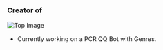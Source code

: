 ### Creator of

![Top Image](https://github.com/zjdavid/MFSCalendar/blob/master/Images/TopImage.png?raw=true)

- Currently working on a PCR QQ Bot with Genres.
<!--
**zjdavid/zjdavid** is a ✨ _special_ ✨ repository because its `README.md` (this file) appears on your GitHub profile.

Here are some ideas to get you started:

- 🔭 I’m currently working on ...
- 🌱 I’m currently learning ...
- 👯 I’m looking to collaborate on ...
- 🤔 I’m looking for help with ...
- 💬 Ask me about ...
- 📫 How to reach me: ...
- 😄 Pronouns: ...
- ⚡ Fun fact: ...
-->
